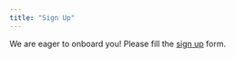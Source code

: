 ```yaml
---
title: "Sign Up"
---
```


We are eager to onboard you! Please fill the [sign up](https://forms.gle/cPtLBxaxEqF1cezU8) form.

